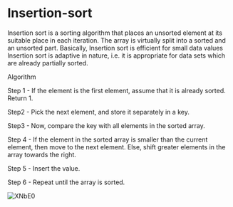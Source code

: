 # Insertion-sort

Insertion sort is a sorting algorithm that places an unsorted element at its suitable place in each iteration.
The array is virtually split into a sorted and an unsorted part. 
Basically, Insertion sort is efficient for small data values
Insertion sort is adaptive in nature, i.e. it is appropriate for data sets which are already partially sorted.

Algorithm

Step 1 - If the element is the first element, assume that it is already sorted. Return 1.

Step2 - Pick the next element, and store it separately in a key.

Step3 - Now, compare the key with all elements in the sorted array.

Step 4 - If the element in the sorted array is smaller than the current element, then move to the next element.
Else, shift greater elements in the array towards the right.

Step 5 - Insert the value.

Step 6 - Repeat until the array is sorted.


![XNbE0](https://user-images.githubusercontent.com/125429580/234333851-1e9cc0dc-1ffc-4a92-ad1b-f3d23e709b9b.gif)

